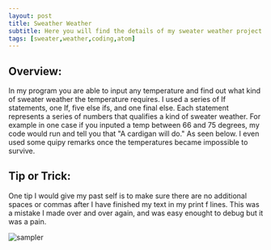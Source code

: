 ```yaml
---
layout: post
title: Sweather Weather 
subtitle: Here you will find the details of my sweater weather project.
tags: [sweater,weather,coding,atom]
---
```


## Overview:
In my program you are able to input any temperature and find out what kind of sweater weather the temperature requires. I used a series of If statements, one If, five else ifs, and one final else. Each statement represents a series of numbers that qualifies a kind of sweater weather. For example in one case if you inputed a temp between 66 and 75 degrees, my code would run and tell you that "A cardigan will do." As seen below. I even used some quipy remarks once the temperatures became impossible to survive. 

## Tip or Trick:
One tip I would give my past self is to make sure there are no additional spaces or commas after I have finished my text in my print f lines. This was a mistake I made over and over again, and was easy enought to debug but it was a pain.  

![sampler](https://luciasher.github.io/img/Sweaterweatheroutput.png)
